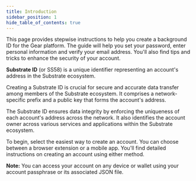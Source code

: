 ```yaml
---
title: Introduction
sidebar_position: 1
hide_table_of_contents: true
---
```


This page provides stepwise instructions to help you create a background ID for the Gear platform. The guide will help you set your password, enter personal information and verify your email address. You'll also find tips and tricks to enhance the security of your account.

**Substrate ID** (or SS58) is a unique identifier representing an account's address in the Substrate ecosystem.

Creating a Substrate ID is crucial for secure and accurate data transfer among members of the Substrate ecosystem. It comprises a network-specific prefix and a public key that forms the account's address.

The Substrate ID ensures data integrity by enforcing the uniqueness of each account's address across the network. It also identifies the account owner across various services and applications within the Substrate ecosystem.

To begin, select the easiest way to create an account. You can choose between a browser extension or a mobile app. You'll find detailed instructions on creating an account using either method. 

**Note:** You can access your account on any device or wallet using your account passphrase or its associated JSON file.
